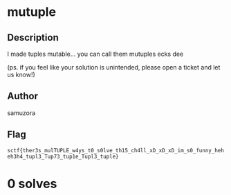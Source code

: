 # mutuple

## Description

I made tuples mutable... you can call them mutuples ecks dee

(ps. if you feel like your solution is unintended, please open a ticket and let us know!)

## Author

samuzora

## Flag

`sctf{ther3s_mulTUPLE_w4ys_t0_s0lve_th15_ch4ll_xD_xD_xD_im_s0_funny_heheh3h4_tupl3_Tup73_tup1e_Tupl3_tuple}`

# 0 solves
